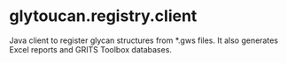 # glytoucan.registry.client
Java client to register glycan structures from *.gws files. It also generates Excel reports and GRITS Toolbox databases.
